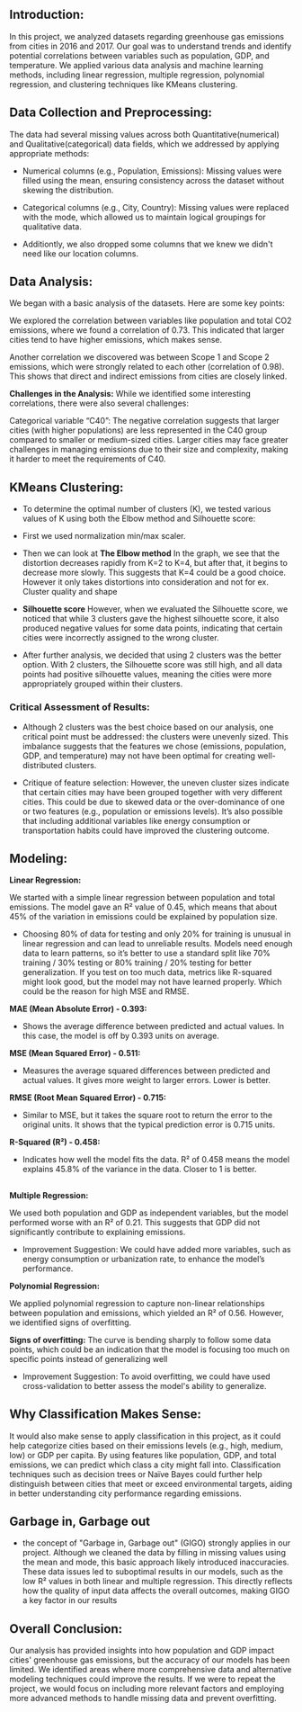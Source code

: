 ## **Introduction:**

In this project, we analyzed datasets regarding greenhouse gas emissions from cities in 2016 and 2017. 
Our goal was to understand trends and identify potential correlations between variables such as population, GDP, and temperature. We applied various data analysis and machine learning methods, including linear regression, multiple regression, polynomial regression, and clustering techniques like KMeans clustering.

## **Data Collection and Preprocessing:** 

The data had several missing values across both Quantitative(numerical) and Qualitative(categorical) data fields, which we addressed by applying appropriate methods:

* Numerical columns (e.g., Population, Emissions): Missing values were filled using the mean, ensuring consistency across the dataset without skewing the distribution.
* Categorical columns (e.g., City, Country): Missing values were replaced with the mode, which allowed us to maintain logical groupings for qualitative data.

* Additiontly, we also dropped some columns that we knew we didn't need like our location columns.

## **Data Analysis:** 
We began with a basic analysis of the datasets. Here are some key points:

We explored the correlation between variables like population and total CO2 emissions, where we found a correlation of 0.73. This indicated that larger cities tend to have higher emissions, which makes sense.

Another correlation we discovered was between Scope 1 and Scope 2 emissions, which were strongly related to each other (correlation of 0.98). This shows that direct and indirect emissions from cities are closely linked.

**Challenges in the Analysis:** 
While we identified some interesting correlations, there were also several challenges:

Categorical variable “C40”: The negative correlation suggests that larger cities (with higher populations) are less represented in the C40 group compared to smaller or medium-sized cities. Larger cities may face greater challenges in managing emissions due to their size and complexity, making it harder to meet the requirements of C40.

## **KMeans Clustering:**

* To determine the optimal number of clusters (K), we tested various values of K using both the Elbow method and Silhouette score:

* First we used normalization min/max scaler. 

* Then we can look at **The Elbow method** In the graph, we see that the distortion decreases rapidly from K=2 to K=4, but after that, it begins to decrease more slowly. This suggests that K=4 could be a good choice. However it only takes distortions into consideration and not for ex. Cluster quality and shape

* **Silhouette score** However, when we evaluated the Silhouette score, we noticed that while 3 clusters gave the highest silhouette score, it also produced negative values for some data points, indicating that certain cities were incorrectly assigned to the wrong cluster.

* After further analysis, we decided that using 2 clusters was the better option. With 2 clusters, the Silhouette score was still high, and all data points had positive silhouette values, meaning the cities were more appropriately grouped within their clusters.

### Critical Assessment of Results:

* Although 2 clusters was the best choice based on our analysis, one critical point must be addressed: the clusters were unevenly sized. This imbalance suggests that the features we chose (emissions, population, GDP, and temperature) may not have been optimal for creating well-distributed clusters.
  
* Critique of feature selection: However, the uneven cluster sizes indicate that certain cities may have been grouped together with very different cities. This could be due to skewed data or the over-dominance of one or two features (e.g., population or emissions levels). It’s also possible that including additional variables like energy consumption or transportation habits could have improved the clustering outcome.

## **Modeling:**

**Linear Regression:** 

We started with a simple linear regression between population and total emissions. The model gave an R² value of 0.45, which means that about 45% of the variation in emissions could be explained by population size.

* Choosing 80% of data for testing and only 20% for training is unusual in linear regression and can lead to unreliable results. Models need enough data to learn patterns, so it’s better to use a standard split like 70% training / 30% testing or 80% training / 20% testing for better generalization. If you test on too much data, metrics like R-squared might look good, but the model may not have learned properly. Which could be the reason for high MSE and RMSE.

**MAE (Mean Absolute Error) - 0.393:**

* Shows the average difference between predicted and actual values. In this case, the model is off by 0.393 units on average.

**MSE (Mean Squared Error) - 0.511:**

* Measures the average squared differences between predicted and actual values. It gives more weight to larger errors. Lower is better.

**RMSE (Root Mean Squared Error) - 0.715:**

* Similar to MSE, but it takes the square root to return the error to the original units. It shows that the typical prediction error is 0.715 units.

**R-Squared (R²) - 0.458:**

* Indicates how well the model fits the data. R² of 0.458 means the model explains 45.8% of the variance in the data. Closer to 1 is better.

## 

**Multiple Regression:** 

We used both population and GDP as independent variables, but the model performed worse with an R² of 0.21. This suggests that GDP did not significantly contribute to explaining emissions.

* Improvement Suggestion: We could have added more variables, such as energy consumption or urbanization rate, to enhance the model’s performance.

**Polynomial Regression:** 

We applied polynomial regression to capture non-linear relationships between population and emissions, which yielded an R² of 0.56. However, we identified signs of overfitting.

**Signs of overfitting:** The curve is bending sharply to follow some data points, which could be an indication that the model is focusing too much on specific points instead of generalizing well

* Improvement Suggestion: To avoid overfitting, we could have used cross-validation to better assess the model's ability to generalize.


## **Why Classification Makes Sense:** 

It would also make sense to apply classification in this project, as it could help categorize cities based on their emissions levels (e.g., high, medium, low) or GDP per capita. By using features like population, GDP, and total emissions, we can predict which class a city might fall into. Classification techniques such as decision trees or Naïve Bayes could further help distinguish between cities that meet or exceed environmental targets, aiding in better understanding city performance regarding emissions.

## **Garbage in, Garbage out**

* the concept of "Garbage in, Garbage out" (GIGO) strongly applies in our project. Although we cleaned the data by filling in missing values using the mean and mode, this basic approach likely introduced inaccuracies. These data issues led to suboptimal results in our models, such as the low R² values in both linear and multiple regression. This directly reflects how the quality of input data affects the overall outcomes, making GIGO a key factor in our results

## **Overall Conclusion:** 

Our analysis has provided insights into how population and GDP impact cities' greenhouse gas emissions, but the accuracy of our models has been limited. We identified areas where more comprehensive data and alternative modeling techniques could improve the results. If we were to repeat the project, we would focus on including more relevant factors and employing more advanced methods to handle missing data and prevent overfitting.
